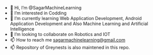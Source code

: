 - 👋 Hi, I’m @SagarMachineLearning
- 👀 I’m interested in Codding
- 🌱 I’m currently learning Web Application Development, Android Application Development and Also Machine Learning and Artificial Intelligence
- 💞️ I’m looking to collaborate on Robotics and IOT
- 📫 How to reach me sagarmachinelearning@gmail.com
- 📫 Repository of Greynests is also maintened in this repo.


<!---
SagarMachineLearning/SagarMachineLearning is a ✨ special ✨ repository because its `README.md` (this file) appears on your GitHub profile.
You can click the Preview link to take a look at your changes.
--->
